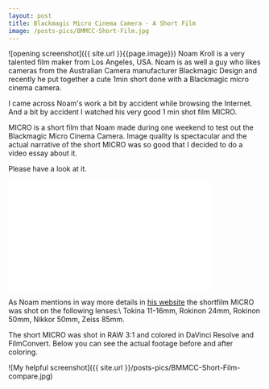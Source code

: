 ```yaml
---
layout: post
title: Blackmagic Micro Cinema Camera - A Short Film
image: /posts-pics/BMMCC-Short-Film.jpg
---
```

![opening screenshot]({{ site.url }}{{page.image}})
Noam Kroll is a very talented film maker from Los Angeles, USA. Noam is as well
a guy who likes cameras from the Australian Camera manufacturer Blackmagic Design
and recently he put together a cute 1min short done with a Blackmagic micro cinema camera.

I came across Noam's work a bit by accident while browsing the Internet. And a
bit by accident I watched his very good 1 min shot film MICRO.

MICRO is a short film that Noam made during one weekend to test out the Blackmagic
Micro Cinema Camera. Image quality is spectacular and the actual narrative of the
short MICRO was so good that I decided to do a video essay about it.

Please have a look at it.

<iframe src="//www.youtube.com/embed/ceu9FP-GajU?modestbranding=1&autohide=1&showinfo=0&controls=1" frameborder="0" width="400" height="220" allowfullscreen></iframe>

As Noam mentions in way more details in [his website](http://noamkroll.com/) the
shortfilm MICRO was shot on the following lenses:\\
Tokina 11-16mm, Rokinon 24mm, Rokinon 50mm, Nikkor 50mm, Zeiss 85mm.

The short MICRO was shot in RAW 3:1 and colored in DaVinci Resolve and
FilmConvert. Below you can see the actual footage before and after coloring.

![My helpful screenshot]({{ site.url }}/posts-pics/BMMCC-Short-Film-compare.jpg)
